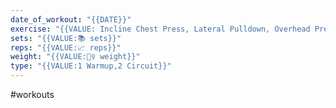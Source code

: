 ```yaml
---
date_of_workout: "{{DATE}}"
exercise: "{{VALUE: Incline Chest Press, Lateral Pulldown, Overhead Press, Row, Chest Fly, Triceps Press, Abdominal Curl, Bench Press, Bicep Curl, Chest Press, Dumbbell Chest Press, Shoulder Press, Pec Fly, Leg Press, Calf Raises}}"
sets: "{{VALUE:📚 sets}}"
reps: "{{VALUE:📈 reps}}"
weight: "{{VALUE:🏋️‍♀️ weight}}"
type: "{{VALUE:1 Warmup,2 Circuit}}"
---
```

#workouts